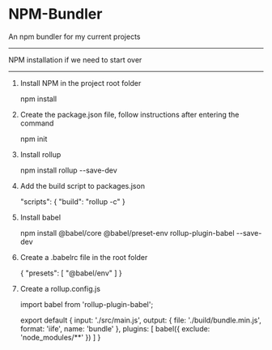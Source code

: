 # NPM-Bundler

An npm bundler for my current projects

--------------------------------------------------------------------------------

NPM installation if we need to start over 

--------------------------------------------------------------------------------

1. Install NPM in the project root folder

	npm install

2. Create the package.json file, follow instructions after entering the command

	npm init

3. Install rollup

	npm install rollup --save-dev
	
4. Add the build script to packages.json

	"scripts": {
		"build": "rollup -c"
	}
	
5. Install babel

	npm install @babel/core @babel/preset-env rollup-plugin-babel --save-dev
	
6. Create a .babelrc file in the root folder

	{
	  "presets": [
		  "@babel/env"
	  ]
	}
	
7. Create a rollup.config.js

	import babel from 'rollup-plugin-babel';

	export default {
		input: './src/main.js',
		output: {
			file: './build/bundle.min.js',
			format: 'iife',
			name: 'bundle'
		},
		plugins: [
			babel({
				exclude: 'node_modules/**'
			})
		]
	}